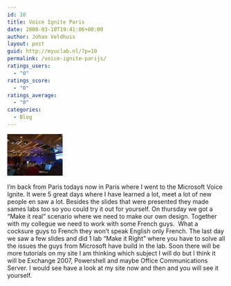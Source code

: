 ```yaml
---
id: 10
title: Voice Ignite Paris
date: 2008-03-10T19:41:06+00:00
author: Johan Veldhuis
layout: post
guid: http://myuclab.nl/?p=10
permalink: /voice-ignite-parijs/
ratings_users:
  - "0"
ratings_score:
  - "0"
ratings_average:
  - "0"
categories:
  - Blog
---
```

[![Voice Ignite Parijs](/wp-content/uploads/2008/03/29022008.thumbnail.jpg)](/wp-content/uploads/2008/03/29022008.jpg "Voice Ignite Parijs")

I&#8217;m back from Paris todays now in Paris where I went to the Microsoft Voice Ignite. It were 5 great days where I have learned a lot, meet a lot of new people en saw a lot. Besides the slides that were presented they made sames labs too so you could try it out for yourself. On thursday we got a &#8220;Make it real&#8221; scenario where we need to make our own design. Together with my collegue we need to work with some French guys.  What a cocksure guys to French they won&#8217;t speak English only French. The last day we saw a few slides and did 1 lab &#8220;Make it Right&#8221; where you have to solve all the issues the guys from Microsoft have build in the lab. Soon there will be more tutorials on my site I am thinking which subject I will do but I think it will be Exchange 2007, Powershell and maybe Office Communications Server. I would see have a look at my site now and then and you will see it yourself.